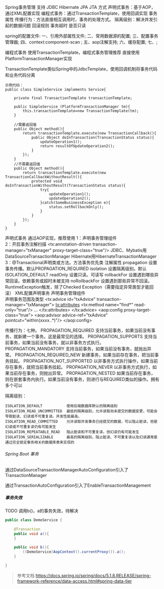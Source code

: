 
Spring事务管理
	支持
		JDBC
		Hibernate
		JPA
		JTA
	方式
		声明式事务：基于AOP，通过XML配置实现
		编程式事务：通过TransactionTemplate，使用回调实现
	事务属性
		传播行为：方法直接相互调用时，事务的处理方式。
		隔离级别：解决并发引起的数据问题
		回滚规则
		事务超时
		是否只读

	
spring的配置文件:
	一、引用外部属性文件;
	二、常用数据源的配置;
	三、配置事务管理器;
	四、context:component-scan
		<!-- 对包中的所有类进行扫描，以完成Bean创建和自动依赖注入的功能 -->;
	五、aop注解支持;
	六、缓存配置;
	七、<!-- Spring、MyBatis的整合，需要在 Spring 应用上下文中定义至少两样东西：一个SqlSessionFactory和至少一个数据映射器类（UserMapper->iocContext.xml）。 -->;

	
编程式事务
	使用TransactionTemplate，编程式事务管理推荐
	直接使用PlatformTransactionManager实现
	
TransactionTemplate类似Spring中的JdbcTemplate，使用回调机制将事务代码和业务代码分离

	示例代码：
	public class SimpleService implements Service{
	
		private final TransactionTemplate transactionTemplate;
		
		public SimpleService (PlatformTransactionManager tm){
			this.transactionTemplate=new TransactionTemplate(tm);
		}
		
		//需要返回值
		public Object method(){
			return transactionTemplate.execute(new TransactionCallback(){
				public Object doInTransaction(TransactionStatus status){
					updateOperation1();
					return resultOfUpdateOperation2();
				}
			});
		}
		//不需要返回值
		public Object method(){
			return transactionTemplate.execute(new TransactionCallbackWithoutResult(){
				protected void doInTransactionWithoutResult(TransactionStatus status){
					try{
						updateOperation1();
						updateOperation2();
					}catch(SomeBusinessException e){
						status.setRollbackOnly();
					}
				}
			});
		}
	}
	
	
声明式事务
	通过AOP实现，推荐使用
	1：声明事务管理组件	
		<bean id="txManager" class="org.springframework.jdbc.datasource.DataSourceTransactionManager">
			<property name="dataSource" ref=""/>
		</bean>
	2：开启事务注解扫描
		<tx:annotation-driven transaction-manager="txManager" proxy-target-class="true"/>
			JDBC、Mybatis用DataSourceTransactionManager
			Hibernate用HibernateTransactionManager
	3：@Transactional声明类或方法。方法事务优先类
		注解属性
		propagation	设置事务传播。默认PROPAGATION_REQUIRED
		isolation	设置隔离级别。默认ISOLATION_DEFAULT
		readOnly	设置只读。可读写
		rollbackFor	设置遇到哪些异常回滚。依赖事务或超时未被支持
		noRollbackFor	设置遇到那些异常不回滚。RuntimeException触发，除了Checked Exception（需要指定异常类型才能回滚）
	XML配置声明事务
		声明事务管理组件	
		<bean id="txManager" class="org.springframework.jdbc.datasource.DataSourceTransactionManager">
			<property name="dataSource" ref=""/>
		</bean>
		声明事务范围及类型
		<tx:advice id="txAdvice" transaction-manager="txManager">
			<tx:attributes>
				<tx:method name="find*" read-only="true"/>
				...
			</tx:attributes>
		</tx:advice>
		<aop:config proxy-target-class="true">
			<aop:advisor advice-ref="txAdvice" pointcut="within(xxxx..*)"/>
		</aop:config>
		

传播行为：七种。
	PROPAGATION_REQUIRED		支持当前事务，如果当前没有事务，就新建一个事务。这是最常见的选择。
	PROPAGATION_SUPPORTS		支持当前事务，如果当前没有事务，就以非事务方式执行。
	PROPAGATION_MANDATORY		支持当前事务，如果当前没有事务，就抛出异常。
	PROPAGATION_REQUIRED_NEW	新建事务，如果当前存在事务，把当前事务挂起。
	PROPAGATION_NOT_SUPPORTED	以非事务方式执行操作，如果当前存在事务，就把当前事务挂起。
	PROPAGATION_NEVER			以非事务方式执行，如果当前存在事务，则抛出异常。
	PROPAGATION_NESTED			如果当前存在事务，则在嵌套事务内执行。如果当前没有事务，则进行与REQUIRED类似的操作。拥有多个可以	
	
	
隔离级别：
	
	ISOLATION_DEFAULT			使用后端数据库默认的隔离级别
	ISOLATION_READ_UNCOMMITTED	最低的隔离级别，允许读取尚未提交的数据变更，可能会导致脏读、幻读或不可重复读。并发性能最高。
	ISOLATION_READ_COMMITTED	允许读取并发事务已经提交的数据，可以阻止脏读，但是幻读或不可重复读仍有可能发生
	ISOLATION_REPEATABLE_READ	阻止脏读和不可重复读，但幻读仍有可能发生
	ISOLATION_SERIALIZABLE		最高的隔离级别，阻止脏读、不可重复读以及幻读通常是通过完全锁定事务相关的数据库表来实现的

	
###### Spring Boot 事务

通过DataSourceTransactionManagerAutoConfiguration引入了TransactionManager

通过TransactionAutoConfiguration引入了EnableTransactionManagement

##### 事务失效

TODO 调用b()，a的事务失效，待解决

``` java
public class DemoService {
    
    @Transaction
    public void a(){
    }
    
    public void b(){
        ((DemoService)AopContext().currentProxy()).a();
    }
    
}
```

> 参考文档 https://docs.spring.io/spring/docs/5.1.8.RELEASE/spring-framework-reference/data-access.html#spring-data-tier